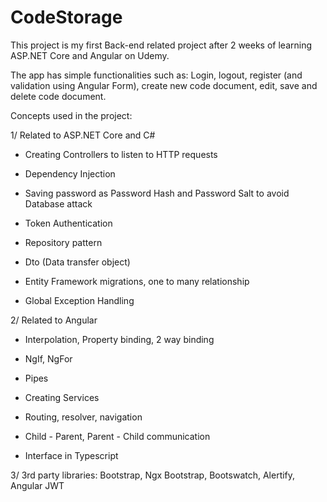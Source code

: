 # CodeStorage
This project is my first Back-end related project after 2 weeks of learning ASP.NET Core and Angular on Udemy.

The app has simple functionalities such as: Login, logout, register (and validation using Angular Form), create new code document, edit, save and delete code document.

Concepts used in the project:


1/ Related to ASP.NET Core and C#

+ Creating Controllers to listen to HTTP requests

+ Dependency Injection

+ Saving password as Password Hash and Password Salt to avoid Database attack

+ Token Authentication

+ Repository pattern

+ Dto (Data transfer object)

+ Entity Framework migrations, one to many relationship

+ Global Exception Handling


2/ Related to Angular

+ Interpolation, Property binding, 2 way binding

+ NgIf, NgFor

+ Pipes

+ Creating Services

+ Routing, resolver, navigation

+ Child - Parent, Parent - Child communication

+ Interface in Typescript


3/ 3rd party libraries: Bootstrap, Ngx Bootstrap, Bootswatch, Alertify, Angular JWT
